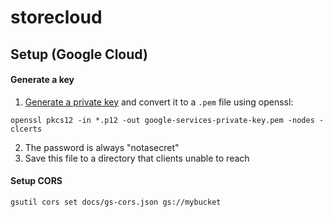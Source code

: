 # storecloud

## Setup (Google Cloud)
#### Generate a key
1. [Generate a private key](https://cloud.google.com/storage/docs/authentication#generating-a-private-key) and convert it to a `.pem` file using openssl:
```
openssl pkcs12 -in *.p12 -out google-services-private-key.pem -nodes -clcerts
```
2. The password is always "notasecret"
3. Save this file to a directory that clients unable to reach

#### Setup CORS
```
gsutil cors set docs/gs-cors.json gs://mybucket
```
